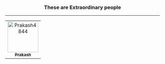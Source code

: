 <!--suppress HtmlDeprecatedAttribute -->

<div align="center">
  <h3>These are Extraordinary people</h3>
</div>

---

<!-- readme: contributors -start -->
<table>
<tr>
    <td align="center">
        <a href="https://github.com/Prakash4844">
            <img src="https://avatars.githubusercontent.com/u/81550376?v=4" width="100;" alt="Prakash4844"/>
            <br />
            <sub><b>Prakash</b></sub>
        </a>
    </td></tr>
</table>
<!-- readme: contributors -end -->
